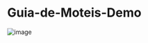 # Guia-de-Moteis-Demo

![image](https://github.com/user-attachments/assets/ca6f9db4-693f-4e3e-a485-c45e517cb68c)


